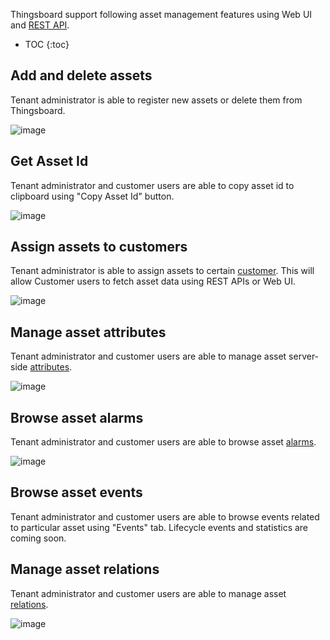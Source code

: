 
Thingsboard support following asset management features using Web UI and [REST API](/docs/{{docsPrefix}}reference/rest-api/).

* TOC
{:toc}

## Add and delete assets

Tenant administrator is able to register new assets or delete them from Thingsboard.

![image](https://img.tbqa.cloud/user-guide/ui/assets.png)

## Get Asset Id
  
Tenant administrator and customer users are able to copy asset id to clipboard using "Copy Asset Id" button.

 ![image](https://img.tbqa.cloud/user-guide/ui/asset-id.png)

## Assign assets to customers

Tenant administrator is able to assign assets to certain [customer](/docs/{{docsPrefix}}user-guide/ui/customers/).
This will allow Customer users to fetch asset data using REST APIs or Web UI.
 
 ![image](https://img.tbqa.cloud/user-guide/ui/assign-asset-to-customer.png)

## Manage asset attributes

Tenant administrator and customer users are able to manage asset server-side [attributes](/docs/{{docsPrefix}}user-guide/attributes).

 ![image](https://img.tbqa.cloud/user-guide/ui/asset-attributes.png)

## Browse asset alarms

Tenant administrator and customer users are able to browse asset [alarms](/docs/{{docsPrefix}}user-guide/alarms).

 ![image](https://img.tbqa.cloud/user-guide/ui/asset-alarms.png)
 
## Browse asset events
  
Tenant administrator and customer users are able to browse events related to particular asset using "Events" tab.
Lifecycle events and statistics are coming soon.

## Manage asset relations
 
Tenant administrator and customer users are able to manage asset [relations](/docs/{{docsPrefix}}user-guide/entities-and-relations).

 ![image](https://img.tbqa.cloud/user-guide/ui/asset-relations.png)
 